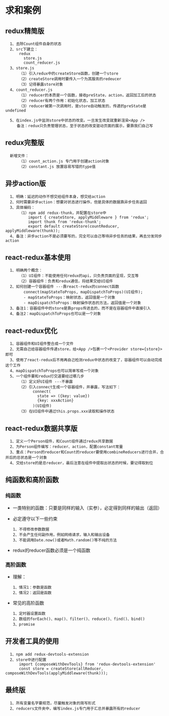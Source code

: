 # 求和案例

## redux精简版

      1、去除Count组件自身的状态
      2、src下建立：
          redux
            store.js
            count_reducer.js
      3、store.js
          （1）引入redux中的createStore函数，创建一个store
          （2）createStore调用时要传入一个为其服务的redeucer
          （3）记得暴露store对象
      4、count_reducer.js
          （1）reducer的本质是一个函数，接收preState，action，返回加工后的状态
          （2）reducer有两个作用：初始化状态，加工状态
          （3）reducer被第一次调用时，是store自动触发的，传递的preState是undefined

      5、在index.js中监测store中状态的改变。一旦发生改变就重新渲染<App />
         备注：redux只负责管理状态，至于状态的改变驱动页面的展示，要靠我们自己写

## redux完整版

      新增文件：
          （1）count_action.js 专门用于创建action对象
          （2）constant.js 放置容易写错的type值

## 异步action版

      1、明确：延迟的动作不想交给组件本身，想交给action
      2、何时需要异步action：想要对状态进行操作，但是具体的数据靠异步任务返回
      3、具体编码：
          （1）npm add redux-thunk，并配置在store中
              import { createStore, applyMiddleware } from 'redux';
              import thunk from 'redux-thunk';
              export default createStore(countReducer, applyMiddleware(thunk));
      4、备注：异步action不是必须要写的，完全可以自己等待异步任务的结果，再去分发同步action

## react-redux基本使用

      1、明确两个概念：
          （1）UI组件：不能使用任何redux的api，只负责页面的呈现，交互等
          （2）容器组件：负责和redux通信，将结果交给UI组件
      2、如何创建一个容器组件 ---靠react-redux的connect函数
            connect(mapStateToProps, mapDispatchToProps)(UI组件);
            - mapStateToProps：映射状态，返回值是一个对象
            - mapDispatchToProps：映射操作状态的方法，返回值是一个对象
      3、备注1：容器组件中的store是靠props传进去的，而不是在容器组件中直接引入
      4、备注2：mapDispatchToProps也可以是一个对象

## react-redux优化

      1、容器组件和UI组件整合成一个文件
      2、无需自己给容器组件传递store，给<App />包裹一个<Provider store={store}>即可
      3、使用了react-redux后不用再自己检测redux中状态的改变了，容器组件可以自动完成这个工作
      4、mapDispatchToProps也可以简单写成一个对象
      5、一个组件要和redux打交道要经过哪几步
          （1）定义好UI组件 ---不暴露
          （2）引入connect生成一个容器组件，并暴露，写法如下：
                connect(
                  state => ({key: value})
                  {key: xxxAction}
                )(UI组件)
          （3）在UI组件中通过this.props.xxx读取和操作状态

## react-redux数据共享版

      1、定义一个Person组件，和Count组件通过redux共享数据
      2、为Person组件编写：reducer、action，配置constant常量
      3、重点：Person的reducer和Count的reducer要使用combineReducers进行合并，合并后的总状态是一个对象
      4、交给store的是总reducer，最后注意在组件中提取出状态的时候，要记得取到位

## 纯函数和高阶函数

### 纯函数

- 一类特别的函数：只要是同样的输入（实参），必定得到同样的输出（返回）

- 必定遵守以下一些约束

      1、不得修改参数数据
      2、不会产生任何副作用，例如网络请求，输入和输出设备
      3、不能调用Date.now()或者Math.random()等不纯的方法

- redux的reducer函数必须是一个纯函数

### 高阶函数

- 理解：

      1、情况1：参数是函数
      2、情况2：返回是函数

- 常见的高阶函数

      1、定时器设置函数
      2、数组的forEach()、map()、filter()、reduce()、find()、bind()
      3、promise

## 开发者工具的使用

      1、npm add redux-devtools-extension
      2、store中进行配置
          import {composeWithDevTools} from 'redux-devtools-extension'
          const store = createStore(allReducer, composeWithDevTools(applyMiddleware(thunk)));

## 最终版

      1、所有变量名字要规范，尽量触发对象的简写形式
      2、reducers文件夹中，编写index.js专门用于汇总并暴露所有的reducer
